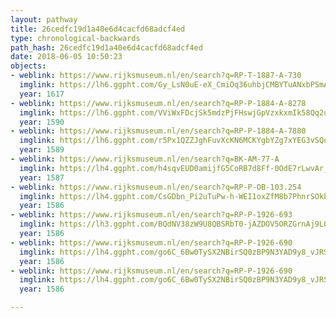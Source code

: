 ```yaml
---
layout: pathway
title: 26cedfc19d1a40e6d4cacfd68adcf4ed
type: chronological-backwards
path_hash: 26cedfc19d1a40e6d4cacfd68adcf4ed
date: 2018-06-05 10:50:23
objects:
- weblink: https://www.rijksmuseum.nl/en/search?q=RP-T-1887-A-730
  imglink: https://lh6.ggpht.com/Gy_LsN0uE-eX_CmiOq36uhbjCMBYTuANxbPSmAkNB2ydQdqEOjANmDTXqFYu2SMoPeJ1UVwy20zC6JS5rF09ZvGQp0Q=s200
  year: 1617
- weblink: https://www.rijksmuseum.nl/en/search?q=RP-P-1884-A-8278
  imglink: https://lh6.ggpht.com/VViWxFDcjSk5mdzPjFHswjGpVzxkxmIk58Qq2uC_NbwMg6xUWEhxKuZXyU03O0QY-0ehemQ45q0jfmukf7P7UsHi5fg8=s200
  year: 1590
- weblink: https://www.rijksmuseum.nl/en/search?q=RP-P-1884-A-7880
  imglink: https://lh6.ggpht.com/r5Px1QZZJghFuvXcKN6MCKYgbYZg7xYEG3vSQojNY0RQDod23JL3HryyIjqFE9MfVhqqGsiwkFFDizVyI6gaA-V0LVI=s200
  year: 1589
- weblink: https://www.rijksmuseum.nl/en/search?q=BK-AM-77-A
  imglink: https://lh4.ggpht.com/h4sqvEUD0amijfG5CoRB7d8Ff-0OdE7rLwvAr_FWRa3zD2QoWFHW69aGMmi5t8nNoFgVJ9yvsUbH1lESYCg5XswPvg=s200
  year: 1587
- weblink: https://www.rijksmuseum.nl/en/search?q=RP-P-OB-103.254
  imglink: https://lh4.ggpht.com/CsGDbn_Pi2uTuPw-h-WEI1oxZfM8b7PhnrSOkb7hDHgD1rKkW4SZB4KTuqQUUZl3_IHuIdkLm0lS_g9NIGN8C-ZzUg8=s200
  year: 1586
- weblink: https://www.rijksmuseum.nl/en/search?q=RP-P-1926-693
  imglink: https://lh3.ggpht.com/BQdNV38zW9U8QBSRbT0-jAZDOV5ORZGrnAj9LGOZ16hUTsq5nbuMQ6hbqpv4XiGJ7TRem1JfSDLC03SjSh1sBK1fWg=s200
  year: 1586
- weblink: https://www.rijksmuseum.nl/en/search?q=RP-P-1926-690
  imglink: https://lh4.ggpht.com/go6C_6Bw0TySX2NBirSQ0zBP9N3YAD9y8_vJRSMzBVoEFqsDinhSkWQmkIRVrPpfTPJw0FsVwQgnC3SoMk2_5_p57Q=s200
  year: 1586
- weblink: https://www.rijksmuseum.nl/en/search?q=RP-P-1926-690
  imglink: https://lh4.ggpht.com/go6C_6Bw0TySX2NBirSQ0zBP9N3YAD9y8_vJRSMzBVoEFqsDinhSkWQmkIRVrPpfTPJw0FsVwQgnC3SoMk2_5_p57Q=s200
  year: 1586

---
```

